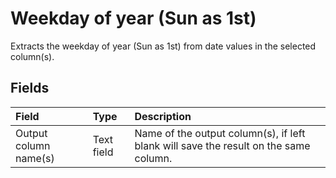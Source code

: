 # Weekday of year (Sun as 1st)
Extracts the weekday of year (Sun as 1st) from date values in the selected column(s).
## Fields
| Field | Type | Description |
| :--- | :--- | :--- |
| Output column name(s) | Text field | Name of the output column(s), if left blank will save the result on the same column. |